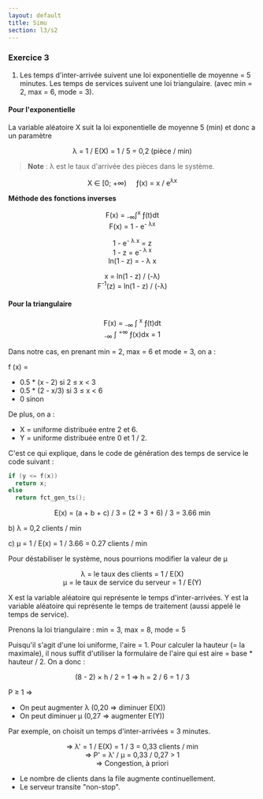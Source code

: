 ```yaml
---
layout: default
title: Simu
section: l3/s2
---
```


### Exercice 3

1) Les temps d'inter-arrivée suivent une loi exponentielle de moyenne = 5 minutes.
Les temps de services suivent une loi triangulaire. (avec min = 2, max = 6, mode = 3).

#### Pour l'exponentielle

La variable aléatoire X suit la loi exponentielle de moyenne 5 (min) et donc a un paramètre

<center>&lambda; = 1 / E(X) = 1 / 5 = 0,2 (pièce / min)</center>

> **Note** : &lambda; est le taux d'arrivée des pièces dans le système.

<center>X &isin; [0; +&infin;) &nbsp; &nbsp; &fnof;(x) = x / e<sup>&lambda;x</sup></center>

**Méthode des fonctions inverses**

<center>F(x) = <sub>-&infin;</sub>&int;<sup>x</sup> &fnof;(t)dt</center>
<center>F(x) = 1 - e<sup>- &lambda;x</sup></center>

<p></p>

<center>1 - e<sup>- &lambda; x</sup> = z</center>
<center>1 - z = e<sup>- &lambda; x</sup></center>
<center>ln(1 - z) = - &lambda; x</center>

<p></p>

<center>x = ln(1 - z) / (-&lambda;)</center>
<center>F<sup>-1</sup>(z) = ln(1 - z) / (-&lambda;)</center>

#### Pour la triangulaire

<center>F(x) = <sub>-&infin;</sub> &int; <sup>x</sup> &fnof;(t)dt</center>
<center><sub>-&infin;</sub> &int; <sup>+&infin;</sup> &fnof;(x)dx = 1</center>

Dans notre cas, en prenant min = 2, max = 6 et mode = 3, on a :

f (x) =

* 0.5 * (x - 2) si 2 &le; x < 3
* 0.5 * (2 - x/3) si 3 &le; x < 6
* 0 sinon

De plus, on a :

* X = uniforme distribuée entre 2 et 6.
* Y = uniforme distribuée entre 0 et 1 / 2.

C'est ce qui explique, dans le code de génération des temps de service le code suivant :

~~~c
if (y <= f(x))
  return x;
else
  return fct_gen_ts();
~~~

<center>E(x) = (a + b + c) / 3 = (2 + 3 + 6) / 3 = 3.66 min</center>

b) &lambda; = 0,2 clients / min

c) &mu; = 1 / E(x) = 1 / 3.66 = 0.27 clients / min


Pour déstabiliser le système, nous pourrions modifier la valeur de &mu;

<center>&lambda; = le taux des clients = 1 / E(X)</center>

<center>&mu; = le taux de service du serveur = 1 / E(Y)</center>

X est la variable aléatoire qui représente le temps d'inter-arrivées. Y est la variable aléatoire qui représente le temps de traitement (aussi appelé le temps de service).

Prenons la loi triangulaire : min = 3, max = 8, mode = 5

Puisqu'il s'agit d'une loi uniforme, l'aire = 1. Pour calculer la hauteur (= la maximale), il nous suffit d'utiliser la formulaire de l'aire qui est aire = base * hauteur / 2. On a donc :

<center>(8 - 2) &times; h / 2 = 1 &#8658; h = 2 / 6 = 1 / 3</center>

&Rho; &ge; 1 &#8658;

* On peut augmenter &lambda; (0,20 => diminuer E(X))
* On peut diminuer &mu; (0,27 => augmenter E(Y))

Par exemple, on choisit un temps d'inter-arrivées = 3 minutes.

<center>&#8658; &lambda;' = 1 / E(X) = 1 / 3 = 0,33 clients / min</center>

<center>&#8658; &Rho;' = &lambda;' / &mu; = 0,33 / 0,27 > 1</center>

<center>&#8658; Congestion, à priori</center>

* Le nombre de clients dans la file augmente continuellement.
* Le serveur transite "non-stop".
